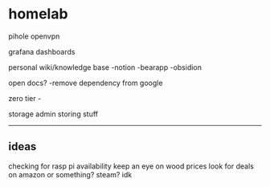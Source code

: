 # homelab

pihole
openvpn

grafana dashboards

personal wiki/knowledge base
-notion
-bearapp
-obsidion

open docs?
-remove dependency from google 

zero tier - 

storage admin storing stuff

-----------

ideas
----
checking for rasp pi availability 
keep an eye on wood prices
look for deals on amazon or something? steam? idk

